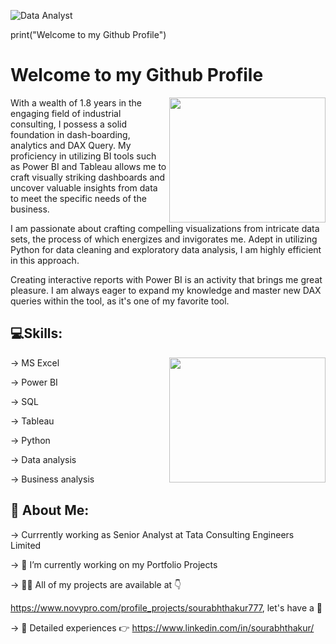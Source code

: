 ![Data Analyst](https://user-images.githubusercontent.com/113992933/226823211-f9b92066-db44-4410-98fd-7a39a2b1c141.png)


print("Welcome to my Github Profile")
# Welcome to my Github Profile

<img align="right" width="250" height="200" src="https://gifdb.com/images/file/welcome-greeting-1y2timm763pcwtl2.gif">
With a wealth of 1.8 years in the engaging field of industrial consulting, I possess a solid foundation in dash-boarding, analytics and DAX Query. My proficiency in  utilizing BI tools such as Power BI and Tableau allows me to craft visually striking dashboards and uncover valuable insights from data to meet the specific needs of the business.

I am passionate about crafting compelling visualizations from intricate data sets, the process of which energizes and invigorates me. Adept in utilizing Python for data cleaning and exploratory data analysis, I am highly efficient in this approach.

Creating interactive reports with Power BI is an activity that brings me great pleasure. I am always eager to expand my knowledge and master new DAX queries within the tool, as it's one of my favorite tool.

## 💻Skills:
<img align="right" width="250" height="200" src="https://cdn-images-1.medium.com/max/800/1*jWt7QPw7x86-BmiDMm3l_w.png">
     
→ MS Excel

→ Power BI

→ SQL

→ Tableau

→ Python

→ Data analysis

→ Business analysis

## 💫 About Me:

→ Currrently working as Senior Analyst at Tata Consulting Engineers Limited

→ 🔭 I’m currently working on my Portfolio Projects

→ 👨‍💻 All of my projects are available at 👇

https://www.novypro.com/profile_projects/sourabhthakur777, let's have a 👀

→ 📄 Detailed experiences 👉 https://www.linkedin.com/in/sourabhthakur/


